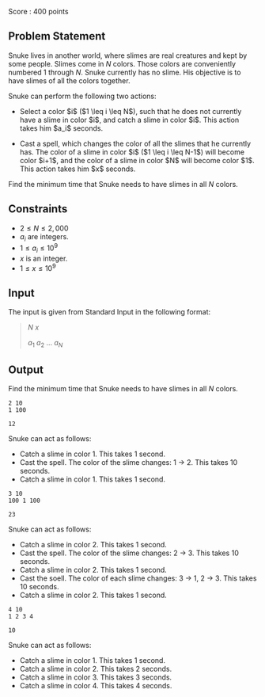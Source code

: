 Score : $400$ points

## Problem Statement

Snuke lives in another world, where slimes are real creatures and kept by some people.
Slimes come in $N$ colors. Those colors are conveniently numbered $1$ through $N$.
Snuke currently has no slime. His objective is to have slimes of all the colors together.

Snuke can perform the following two actions:

- <p>Select a color $i$ ($1 \leq i \leq N$), such that he does not currently have a slime in color $i$, and catch a slime in color $i$. This action takes him $a_i$ seconds.</p>
- <p>Cast a spell, which changes the color of all the slimes that he currently has. The color of a slime in color $i$ ($1 \leq i \leq N-1$) will become color $i+1$, and the color of a slime in color $N$ will become color $1$. This action takes him $x$ seconds.</p>

Find the minimum time that Snuke needs to have slimes in all $N$ colors.

## Constraints

- $2 \leq N \leq 2,000$
- $a_i$ are integers.
- $1 \leq a_i \leq 10^9$
- $x$ is an integer.
- $1 \leq x \leq 10^9$

## Input

The input is given from Standard Input in the following format:

> $N$ $x$
> 
> $a_1$ $a_2$ $...$ $a_N$

## Output

Find the minimum time that Snuke needs to have slimes in all $N$ colors.

```input1
2 10
1 100
```

```output1
12
```

Snuke can act as follows:

- Catch a slime in color $1$. This takes $1$ second.
- Cast the spell. The color of the slime changes: $1$ → $2$. This takes $10$ seconds.
- Catch a slime in color $1$. This takes $1$ second.

```input2
3 10
100 1 100
```

```output2
23
```

Snuke can act as follows:

- Catch a slime in color $2$. This takes $1$ second.
- Cast the spell. The color of the slime changes: $2$ → $3$. This takes $10$ seconds.
- Catch a slime in color $2$. This takes $1$ second.
- Cast the soell. The color of each slime changes: $3$ → $1$, $2$ → $3$. This takes $10$ seconds.
- Catch a slime in color $2$. This takes $1$ second.

```input3
4 10
1 2 3 4
```

```output3
10
```

Snuke can act as follows:

- Catch a slime in color $1$. This takes $1$ second.
- Catch a slime in color $2$. This takes $2$ seconds.
- Catch a slime in color $3$. This takes $3$ seconds.
- Catch a slime in color $4$. This takes $4$ seconds.